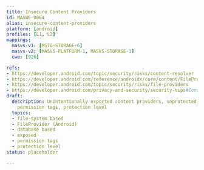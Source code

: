 ```yaml
---
title: Insecure Content Providers
id: MASWE-0064
alias: insecure-content-providers
platform: [android]
profiles: [L1, L2]
mappings:
  masvs-v1: [MSTG-STORAGE-6]
  masvs-v2: [MASVS-PLATFORM-1, MASVS-STORAGE-1]
  cwe: [926]

refs:
- https://developer.android.com/topic/security/risks/content-resolver
- https://developer.android.com/reference/androidx/core/content/FileProvider
- https://developer.android.com/topic/security/risks/file-providers
- https://developer.android.com/privacy-and-security/security-tips#ContentProviders
draft:
  description: Unintentionally exported content providers, unprotected content providers,
    permission tags, protection level
  topics:
  - file-system based
  - FileProvider (Android)
  - database based
  - exposed
  - permission tags
  - protection level
status: placeholder

---
```



